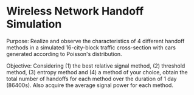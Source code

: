 # Wireless Network Handoff Simulation
Purpose: Realize and observe the characteristics of 4 different handoff methods in a simulated 16-city-block traffic cross-section with cars generated according to Poisson's distribution.

Objective: Considering (1) the best relative signal method, (2) threshold method, (3) entropy method and (4) a method of your choice, obtain the total number of handoffs for each method over the duration of 1 day (86400s). Also acquire the average signal power for each method.
